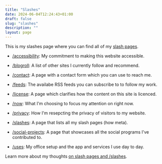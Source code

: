 ```yaml
---
title: "Slashes"
date: 2024-06-04T12:24:43+01:00
draft: false
slug: "slashes"
description: ""
layout: page
---
```


This is my slashes page where you can find all of my [slash pages](https://slashpages.net/).

- [/accessibility](/accessibility/): My commitment to making this website accessible.
- [/blogroll](/blogroll/): A list of other sites I currently follow and recommend. 
- [/contact](/contact/): A page with a contact form which you can use to reach me.
- [/feeds](/feeds/): The availabe RSS feeds you can subscribe to to follow my work.

- [/license](/license/): A page which clarifies how the content on this site is licenced.
- [/now](/now/): What I'm choosing to focus my attention on right now.
- [/privacy](/privacy/): How I'm resepcting the privacy of visitors to my website.
- [/slashes](/slashes/): A page that lists all my slash pages (how meta).
- [/social-projects](/social-projects): A page that showcases all the social programs I've contributed to.
- [/uses](/uses/): My office setup and the app and services I use day to day.

Learn more about my thoughts [on slash pages and /slashes](/writing/slash-pages-and-slashes/).

<!-- [/support](/support/): Ways in which you can support my work (should you wish to). -->
<!-- [/things](/things/): Projects from the past or that I'm currently working on. -->
<!-- [/testimonials](/testimonials/): The kind words my clients have said about working with me. -->

